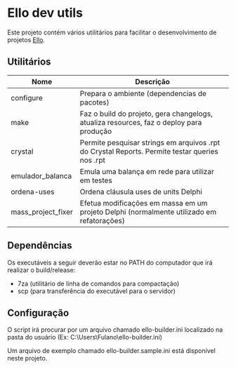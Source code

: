 # Ello dev utils

Este projeto contém vários utilitários para facilitar o 
desenvolvimento de projetos [Ello](http://www.ellotecnologia.net.br).

## Utilitários

Nome               | Descrição
-------------------|----------
configure          | Prepara o ambiente (dependencias de pacotes)
make               | Faz o build do projeto, gera changelogs, atualiza resources, faz o deploy para produção
crystal            | Permite pesquisar strings em arquivos .rpt do Crystal Reports. Permite testar queries nos .rpt
emulador_balanca   | Emula uma balança em rede para utilizar em testes
ordena-uses        | Ordena cláusula uses de units Delphi
mass_project_fixer | Efetua modificações em massa em um projeto Delphi (normalmente utilizado em refatorações)


## Dependências

Os executáveis a seguir deverão estar no PATH do computador
que irá realizar o build/release:

 * 7za (utilitário de linha de comandos para compactação)
 * scp (para transferência do executável para o servidor)


## Configuração

O script irá procurar por um arquivo chamado ello-builder.ini
localizado na pasta do usuário (Ex: C:\Users\Fulano\ello-builder.ini)

Um arquivo de exemplo chamado ello-builder.sample.ini está
disponível neste projeto.

